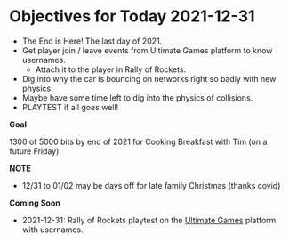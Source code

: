 # Objectives for Today 2021-12-31

- The End is Here! The last day of 2021.
- Get player join / leave events from Ultimate Games platform to know usernames.
  - Attach it to the player in Rally of Rockets.
- Dig into why the car is bouncing on networks right so badly with new physics.
- Maybe have some time left to dig into the physics of collisions.
- PLAYTEST if all goes well!

**Goal**

1300 of 5000 bits by end of 2021 for Cooking Breakfast with Tim (on a future Friday).

**NOTE**

- 12/31 to 01/02 may be days off for late family Christmas (thanks covid)

**Coming Soon**

- 2021-12-31: Rally of Rockets playtest on the [Ultimate Games](https://ultimate.games/) platform with usernames.
